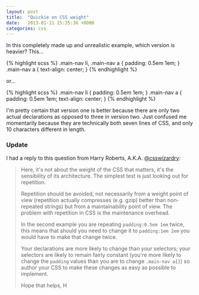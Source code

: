 ```yaml
---
layout: post
title:  "Quickie on CSS weight"
date:   2013-01-11 15:35:36 +0000
categories: css
---
```

In this completely made up and unrealistic example, which version is heavier? This...

{% highlight scss %}
.main-nav li,
.main-nav a {
    padding: 0.5em 1em;
}
.main-nav a {
    text-align: center;
}
{% endhighlight %}

or...

{% highlight scss %}
.main-nav li {
    padding: 0.5em 1em;
}
.main-nav a {
    padding: 0.5em 1em;
    text-align: center;
}
{% endhighlight %}

I'm pretty certain that version one is better because there are only two actual declarations as opposed to three in version two. Just confused me momentarily because they are technically both seven lines of CSS, and only 10 characters different in length.

### Update

I had a reply to this question from Harry Roberts, A.K.A. [@csswizardry]("http://www.twitter.com/csswizardry"):

> Here, it's not about the weight of the CSS that matters, it's the sensibility of its architecture. The simplest test is just looking out for repetition.
>
> Repetition should be avoided, not necessarily from a weight point of view (repetition actually compresses (e.g. gzip) better than non-repeated strings) but from a maintainability point of view. The problem with repetition in CSS is the maintenance overhead.
>
> In the second example you are repeating `padding:0.5em 1em` twice, this means that should you need to change it to `padding:1em 2em` you would have to make that change twice.
>
> Your declarations are more likely to change than your selectors; your selectors are likely to remain fairly constant (you're more likely to change the `padding` values than you are to change `.main-nav a{}`) so author your CSS to make these changes as easy as possible to implement.
>
> Hope that helps, H
